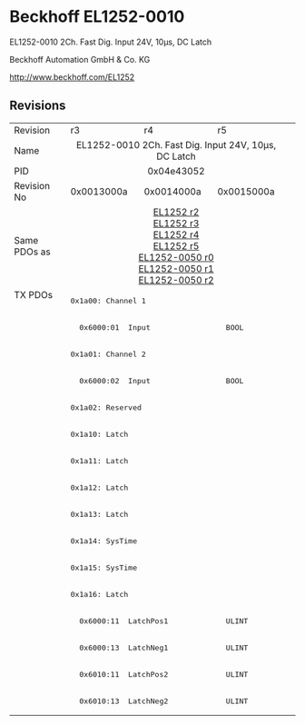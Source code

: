 # Beckhoff EL1252-0010

EL1252-0010 2Ch. Fast Dig. Input 24V, 10µs, DC Latch

Beckhoff Automation GmbH & Co. KG

http://www.beckhoff.com/EL1252

## Revisions
<table>
<tr >
<td>Revision</td>
<td>r3</td>
<td>r4</td>
<td>r5</td>
</tr>
<tr >
<td>Name</td>
<td colspan=3 align="center">EL1252-0010 2Ch. Fast Dig. Input 24V, 10µs, DC Latch</td>
</tr>
<tr >
<td>PID</td>
<td colspan=3 align="center">0x04e43052</td>
</tr>
<tr >
<td>Revision No</td>
<td>0x0013000a</td>
<td>0x0014000a</td>
<td>0x0015000a</td>
</tr>
<tr >
<td>Same PDOs as</td>
<td colspan=3 align="center"><a href="EL1252">EL1252 r2</a><br/><a href="EL1252">EL1252 r3</a><br/><a href="EL1252">EL1252 r4</a><br/><a href="EL1252">EL1252 r5</a><br/><a href="EL1252-0050">EL1252-0050 r0</a><br/><a href="EL1252-0050">EL1252-0050 r1</a><br/><a href="EL1252-0050">EL1252-0050 r2</a></td>
</tr>
<tr class="txpdo pdosection">
<td rowspan=16 valign=top>TX PDOs</td>
<td colspan=3 align="left"><pre>0x1a00: Channel 1</pre></td>
<td></td>
</tr>
<tr class="txpdo">
<td colspan=3 align="left"><pre>  0x6000:01  Input                 BOOL</pre></td>
</tr>
<tr class="txpdo pdosection">
<td colspan=3 align="left"><pre>0x1a01: Channel 2</pre></td>
</tr>
<tr class="txpdo">
<td colspan=3 align="left"><pre>  0x6000:02  Input                 BOOL</pre></td>
</tr>
<tr class="txpdo pdosection">
<td colspan=3 align="left"><pre>0x1a02: Reserved</pre></td>
</tr>
<tr class="txpdo pdosection">
<td colspan=3 align="left"><pre>0x1a10: Latch</pre></td>
</tr>
<tr class="txpdo pdosection">
<td colspan=3 align="left"><pre>0x1a11: Latch</pre></td>
</tr>
<tr class="txpdo pdosection">
<td colspan=3 align="left"><pre>0x1a12: Latch</pre></td>
</tr>
<tr class="txpdo pdosection">
<td colspan=3 align="left"><pre>0x1a13: Latch</pre></td>
</tr>
<tr class="txpdo pdosection">
<td colspan=3 align="left"><pre>0x1a14: SysTime</pre></td>
</tr>
<tr class="txpdo pdosection">
<td colspan=3 align="left"><pre>0x1a15: SysTime</pre></td>
</tr>
<tr class="txpdo pdosection">
<td colspan=3 align="left"><pre>0x1a16: Latch</pre></td>
</tr>
<tr class="txpdo">
<td colspan=3 align="left"><pre>  0x6000:11  LatchPos1             ULINT</pre></td>
</tr>
<tr class="txpdo">
<td colspan=3 align="left"><pre>  0x6000:13  LatchNeg1             ULINT</pre></td>
</tr>
<tr class="txpdo">
<td colspan=3 align="left"><pre>  0x6010:11  LatchPos2             ULINT</pre></td>
</tr>
<tr class="txpdo">
<td colspan=3 align="left"><pre>  0x6010:13  LatchNeg2             ULINT</pre></td>
</tr>
</table>
